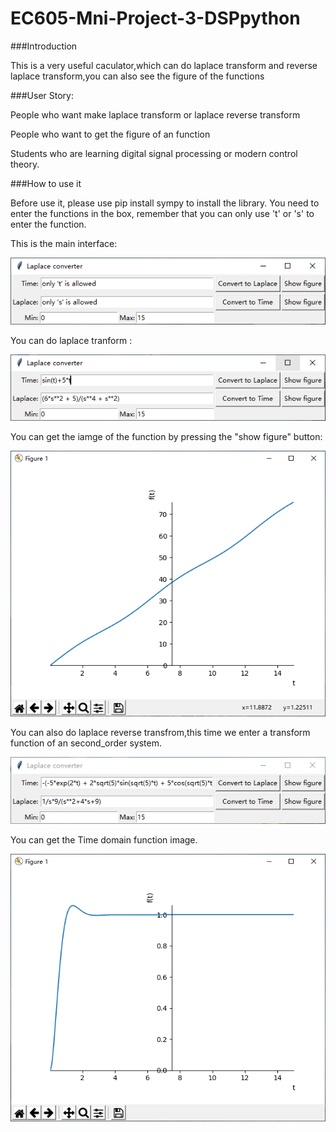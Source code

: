 # EC605-Mni-Project-3-DSPpython
###Introduction

This is a very useful caculator,which can do laplace transform and reverse laplace transform,you can also see the figure of the functions

###User Story:

  People who want make laplace transform or laplace reverse transform
  
  People who want to get the figure of an function
  
  Students who are learning digital signal processing or modern control theory.

###How to use it

Before use it, please use pip install sympy to install the library.
You need to enter the functions in the box, remember that you can only use 't' or 's' to enter the function.

This is the main interface:


 ![Image description](https://github.com/NESSESS/EC605-Mni-Project-3-DSPpython/blob/master/pic0.PNG)
 
You can do laplace tranform :


 ![Image description](https://github.com/NESSESS/EC605-Mni-Project-3-DSPpython/blob/master/pic1.PNG)
 
You can get the iamge of the function by pressing the "show figure" button:


 ![Image description](https://github.com/NESSESS/EC605-Mni-Project-3-DSPpython/blob/master/pic2.PNG)
 
You can also do laplace reverse transfrom,this time we enter a transform function of an second_order system.


![Image description](https://github.com/NESSESS/EC605-Mni-Project-3-DSPpython/blob/master/pic3.PNG)
 
You can get the Time domain function image.


 ![Image description](https://github.com/NESSESS/EC605-Mni-Project-3-DSPpython/blob/master/pic4.PNG)
  
